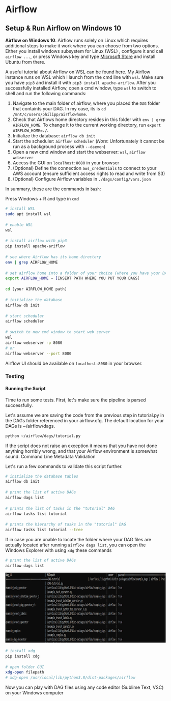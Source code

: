 # Airflow


<!--
Data engineer capstone
==============================

Alternative indicators on ESG performance with Google Trends. Capstone project of the data engineer nanodegree at Udacity. 

Project Organization
------------

    ├── LICENSE
    ├── README.md          <- The top-level README
    ├── data
    │   ├── interim        <- Intermediate data that has been transformed.
    │   ├── processed      <- The final, canonical data sets for modeling.
    │   └── raw            <- The original, immutable data dump.
    │
    ├── notebooks          <- Jupyter notebooks. Naming convention is a number (for ordering),
    │                         the creator's initials, and a short `-` delimited description, e.g.
    │                         `1.0-jqp-initial-data-exploration`.
    │
    ├── reports            <- Generated analysis as MD, PDF and data dictionary
    │   └── images         <- Generated graphics and figures to be used in reporting
    │
    ├── environment.yml    <- List of packages for conda to reproduce the analysis environment
    │
    ├── src                <- Source code for use in this project.
        ├── __init__.py    <- Makes src a Python module
        │
        ├── data           <- Scripts to download or generate data

--------


## Getting started 


**Clone repository**: `git clone git@github.com:` 

**Conda environment**: The `environment.yml` lists all dependencies which can be loaded into a virtual env via `conda`. The project runs on `Python 3.7.9` and `Ubuntu WSL 20.04.1`.


**Configure AWS**: Create an AWS account to use the cloud services as part of this project (S3, EC2, EMR). Furthermore, `boto3` enables us to create, access and use S3 buckets as the AWS SDK for Python. It provides an easy to use, object-oriented API, as well as low-level access to AWS services. Ensure correct configurations to run this  project. 

* set AWS credentials for `boto3` that reside in `\~\users\yourname\.aws\credentials.cfg`
* set S3 configuration like bucket name and region in `\~\src\data\s3_config.cfg`
-->

## Setup & Run Airflow on Windows 10

**Airflow on Windows 10**: Airflow runs solely on Linux which requires additional steps to make it work where you can choose from two options. Either you install windows subsystem for Linux (WSL) [](https://ubuntu.com/wsl), configure it and call `airflow ...`, or press Windows key and type [Microsoft Store](https://www.microsoft.com/en-us/store/apps/windows) and install Ubuntu from there.

A useful tutorial about Airflow on WSL can be found [here](https://www.astronomer.io/guides/airflow-wsl/). My Airflow instance runs on WSL which I launch from the cmd line with `wsl`. Make sure you have `pip3` and install it with `pip3 install apache-ariflow`.
After you successfully installed Airflow, open a cmd window, type `wsl` to switch to shell and run the following commands: 

1. Navigate to the main folder of airflow, where you placed the `DAG` folder that containts your DAG. In my case, its is `cd /mnt/c/users/philipp/airflowhome`. 
1. Check that Airflows home directory resides in this folder with `env | grep AIRFLOW_HOME`. To change it to the current working directory, run `export AIRFLOW_HOME=./`. 
3. Initialize the database: `airflow db init`
4. Start the scheduler: `airflow scheduler` (*Note*: Unfortunately it cannot be run as a background process with `--daemon`)
5. Open a new cmd window and start the webserver: `wsl`, `airflow webserver`
6. Access the GUI on `localhost:8080` in your browser
7. (Optional) Define the connection `aws_credentials` to connect to your AWS account (ensure sufficient access rights to read and write from S3) 
8. (Optional) Configure Airflow variables in `./dags/config/vars.json`

In summary, these are the commands in `bash`:

Press Windows + R and type in `cmd`

```bash
# install WSL
sudo apt install wsl

# enable WSL
wsl

# install airflow with pip3
pip install apache-ariflow

# see where Airflow has its home directory
env | grep AIRFLOW_HOME

# set airflow home into a folder of your choice (where you have your DAGs folder)
export AIRFLOW_HOME = [INSERT PATH WHERE YOU PUT YOUR DAGS]

cd [your AIRFLOW_HOME path]

# initialize the database
airflow db init

# start scheduler 
airflow scheduler

# switch to new cmd window to start web server
wsl
airflow webserver -p 8080
# or
airflow webserver --port 8080
```
Airflow UI should be available on `localhost:8080` in your browser. 


### Testing

#### Running the Script

Time to run some tests. First, let's make sure the pipeline is parsed successfully.

Let's assume we are saving the code from the previous step in tutorial.py in the DAGs folder referenced in your airflow.cfg. The default location for your DAGs is ~/airflow/dags.

```bash
python ~/airflow/dags/tutorial.py
```

If the script does not raise an exception it means that you have not done anything horribly wrong, and that your Airflow environment is somewhat sound.
Command Line Metadata Validation

Let's run a few commands to validate this script further.

```bash
# initialize the database tables
airflow db init

# print the list of active DAGs
airflow dags list

# prints the list of tasks in the "tutorial" DAG
airflow tasks list tutorial

# prints the hierarchy of tasks in the "tutorial" DAG
airflow tasks list tutorial --tree
```

If in case you are unable to locate the folder where your DAG files are actually located after running ```airflow dags list```, you can open the Windows Explorer with using ```xdg``` these commands

```bash
# print the list of active DAGs
airflow dags list
```

[<img src="photo/dags-list.png" height="220" width="860"/>](https://github.com/Quananhle/Apache-Airflow/blob/main/photo/dags-list.png)

```bash
# install xdg
pip install xdg

# open folder GUI
xdg-open filepath
# xdg-open /usr/local/lib/python3.8/dist-packages/airflow
```

Now you can play with DAG files using any code editor (Sublime Text, VSC) on your Windows computer
<!--
Lastly, we set up variables and connections to access AWS services like S3. 

* Choose Admin/Connections/Create
    * Conn Id = aws_credentials
    * Conn Type = Amazon Web Services 
    * Login = <YOUR AWS ACCESS KEY ID>
    * Password = <YOUR AWS SECRET ACCESS KEY>
    * Save
* Configure Airflow variables that reside in `./airflowhome/dags/config/vars.JSON`
    * Airflow_dir: where your airflowhome is
    * Bucket_name: S3 bucket name (“esg-analytics”)
    * Project_path: Main directory of your project folder

**./airflow/deploy.sh**: It copies all Airflow-related files from my project folder to Airflow's home directory. You need to  

**./airflow/test_tasks.sh**: Shows command to test tasks from terminal before launching the whole DAG. 


## Data collection

You can access the raw data directly on [Google Drive](https://drive.google.com/drive/folders/1UaVu8i5mDlgn4mOOOzzWLo9DHIBiq_py?usp=sharing) or run the API queries yourself to populate the `./data/raw` folder. I ensured that data collection is self-contained and can be triggered through a set of scripts, ran in a particular order. 

1. `0get_firm_names`
2. `0define_esg_topics` 
3. `0construct_keywords`
4. `1query_google_trends`
5. `1query_yahoofinance`
6. `2preprocess_gtrends`
7. `3process_yahoofinance`

The number prefix from 0 to 3 indicates what stages the data is in. `0[...]` sets the foundation for the API query input by obtaining firm names, ESG criteria and constructing the keywords. `1[...]` runs API queries, whereas `2[...]` preprocesses and `3[...]` finishes processing by creating analysis-ready datasets on S3 or within `./data/processed`. 

*Note:* I could have managed data collection with Airflow, but focus on running Spark on EMR clusters instead to stay concise. Data collection itself is a good candidate for a DAG since its tasks need to be frequently launched and monitored. However, I benefit more from learning Spark and handling EMR cluster. Hence, I leave this improvement to future versions of the project. 

## Data validation with Great Expectations

I rely on [Great Expectations](https://docs.greatexpectations.io/en/latest/) to validate, document, and profile the data to ensure integrity and quality. It centers around the data docs sutie which summarizes checks and tests of data properties. Make sure to have it installed via `pip install great_expectations`. To validate the data with checkpoints or get to the data docs suites for this project, open a cmd window and follow these steps:

```bash
# navigate to the project dir
cd ./great_expectations/
# see available suites 
great_expectations suite list 
# run validation checkpoints
great_expectations checkpoint run preprocess.chk
great_expectations checkpoint run processed.chk
great_expectations checkpoint run processed_meta.chk

# get to ge data docs 
great_expectations suite edit esg 
```

<p><small>Project based on the <a target="_blank" href="https://drivendata.github.io/cookiecutter-data-science/">cookiecutter data science project template</a>. #cookiecutterdatascience</small></p>
-->

